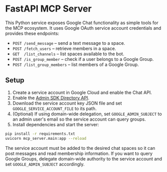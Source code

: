 # FastAPI MCP Server

This Python service exposes Google Chat functionality as simple tools for the MCP ecosystem.
It uses Google OAuth service account credentials and provides these endpoints:

- `POST /send_message` – send a text message to a space.
- `POST /fetch_users` – retrieve members in a space.
- `GET  /list_channels` – list spaces available to the bot.
- `POST /is_group_member` – check if a user belongs to a Google Group.
- `POST /list_group_members` – list members of a Google Group.

## Setup

1. Create a service account in Google Cloud and enable the Chat API.
2. Enable the [Admin SDK Directory API](https://developers.google.com/admin-sdk/directory).
3. Download the service account key JSON file and set `GOOGLE_SERVICE_ACCOUNT_FILE` to its path.
4. (Optional) If using domain-wide delegation, set `GOOGLE_ADMIN_SUBJECT` to an admin user's email so the service account can query groups.
5. Install dependencies and start the server:

```bash
pip install -r requirements.txt
uvicorn mcp_server.main:app --reload
```

The service account must be added to the desired chat spaces so it can post messages and read membership information.
If you want to query Google Groups, delegate domain-wide authority to the service account and set `GOOGLE_ADMIN_SUBJECT` accordingly.
